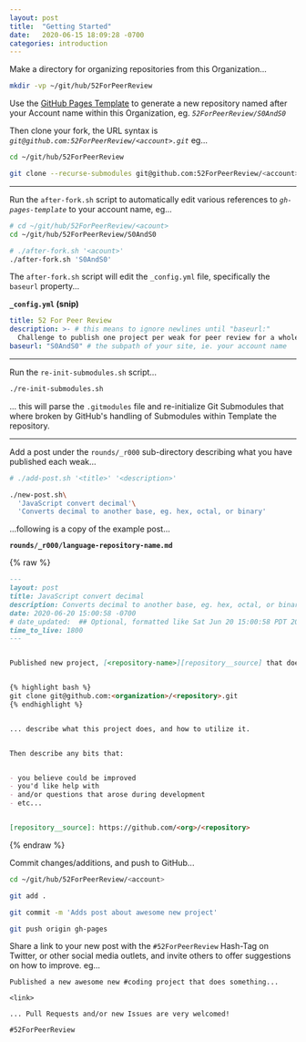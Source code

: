 ```yaml
---
layout: post
title:  "Getting Started"
date:   2020-06-15 18:09:28 -0700
categories: introduction
---
```




Make a directory for organizing repositories from this Organization...


```bash
mkdir -vp ~/git/hub/52ForPeerReview
```


Use the [GitHub Pages Template][repository__template] to generate a new repository named after your Account name within this Organization, eg. _`52ForPeerReview/S0AndS0`_


Then clone your fork, the URL syntax is _`git@github.com:52ForPeerReview/<account>.git`_ eg...


```bash
cd ~/git/hub/52ForPeerReview

git clone --recurse-submodules git@github.com:52ForPeerReview/<account>.git
```


------


Run the `after-fork.sh` script to automatically edit various references to _`gh-pages-template`_ to your account name, eg...


```bash
# cd ~/git/hub/52ForPeerReview/<acount>
cd ~/git/hub/52ForPeerReview/S0AndS0

# ./after-fork.sh '<acount>'
./after-fork.sh 'S0AndS0'
```


The `after-fork.sh` script will edit the `_config.yml` file, specifically the `baseurl` property...


**`_config.yml` (snip)**


```yaml
title: 52 For Peer Review
description: >- # this means to ignore newlines until "baseurl:"
  Challenge to publish one project per weak for peer review for a whole year.
baseurl: "S0AndS0" # the subpath of your site, ie. your account name
```


------


Run the `re-init-submodules.sh` script...


```bash
./re-init-submodules.sh
```


... this will parse the `.gitmodules` file and re-initialize Git Submodules that where broken by GitHub's handling of Submodules within Template the repository.


------


Add a post under the `rounds/_r000` sub-directory describing what you have published each weak...


```bash
# ./add-post.sh '<title>' '<description>'

./new-post.sh\
  'JavaScript convert decimal'\
  'Converts decimal to another base, eg. hex, octal, or binary'
```


...following is a copy of the example post...


**`rounds/_r000/language-repository-name.md`**


{% raw %}
```markdown
---
layout: post
title: JavaScript convert decimal
description: Converts decimal to another base, eg. hex, octal, or binary
date: 2020-06-20 15:00:58 -0700
# date_updated:  ## Optional, formatted like Sat Jun 20 15:00:58 PDT 2020 above
time_to_live: 1800
---


Published new project, [<repository-name>][repository__source] that does stuff...


{% highlight bash %}
git clone git@github.com:<organization>/<repository>.git
{% endhighlight %}


... describe what this project does, and how to utilize it.


Then describe any bits that:


- you believe could be improved
- you'd like help with
- and/or questions that arose during development
- etc...


[repository__source]: https://github.com/<org>/<repository>
```
{% endraw %}


Commit changes/additions, and push to GitHub...


```bash
cd ~/git/hub/52ForPeerReview/<account>

git add .

git commit -m 'Adds post about awesome new project'

git push origin gh-pages
```


Share a link to your new post with the `#52ForPeerReview` Hash-Tag on Twitter, or other social media outlets, and invite others to offer suggestions on how to improve. eg...


```tweet
Published a new awesome new #coding project that does something...

<link>

... Pull Requests and/or new Issues are very welcomed!

#52ForPeerReview
```



[repository__template]: https://github.com/52ForPeerReview/gh-pages-template/generate
